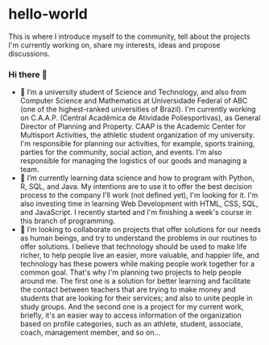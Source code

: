 # hello-world
This is where I introduce myself to the community, tell about the projects I'm currently working on, share my interests, ideas and propose discussions. 

### Hi there 👋

- 🔭 I’m a university student of Science and Technology, and also from Computer Science and Mathematics at Universidade Federal of ABC (one of the highest-ranked universities of Brazil). I'm currently working on C.A.A.P. (Central Acadêmica de Atividade Poliesportivas), as General Director of Planning and Property. CAAP is the Academic Center for Multisport Activities, the athletic student organization of my university. I'm responsible for planning our activities, for example, sports training, parties for the community, social action, and events. I'm also responsible for managing the logistics of our goods and managing a team.
- 🌱 I’m currently learning data science and how to program with Python, R, SQL, and Java. My intentions are to use it to offer the best decision process to the company I'll work (not defined yet), I'm looking for it. I'm also investing time in learning Web Development with HTML, CSS, SQL, and JavaScript. I recently started and I'm finishing a week's course in this branch of programming. 
- 👯 I’m looking to collaborate on projects that offer solutions for our needs as human beings, and try to understand the problems in our routines to offer solutions. I believe that technology should be used to make life richer, to help people live an easier, more valuable, and happier life, and technology has these powers while making people work together for a common goal. That's why I'm planning two projects to help people around me. The first one is a solution for better learning and facilitate the contact between teachers that are trying to make money and students that are looking for their services; and also to unite people in study groups. And the second one is a project for my current work, briefly, it's an easier way to access information of the organization based on profile categories, such as an athlete, student, associate, coach, management member, and so on...

